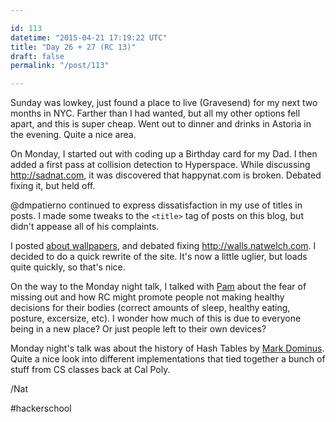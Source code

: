 ```yaml
---

id: 113
datetime: "2015-04-21 17:19:22 UTC"
title: "Day 26 + 27 (RC 13)"
draft: false
permalink: "/post/113"

---
```


Sunday was lowkey, just found a place to live (Gravesend) for my next two months in NYC. Farther than I had wanted, but all my other options fell apart, and this is super cheap. Went out to dinner and drinks in Astoria in the evening. Quite a nice area.

On Monday, I started out with coding up a Birthday card for my Dad. I then added a first pass at collision detection to Hyperspace. While discussing http://sadnat.com, it was discovered that happynat.com is broken. Debated fixing it, but held off.

@dmpatierno continued to express dissatisfaction in my use of titles in posts. I made some tweaks to the `<title>` tag of posts on this blog, but didn't appease all of his complaints.

I posted [about wallpapers](https://web.archive.org/web/20240913222609/https://writing.natwelch.com/post/112), and debated fixing http://walls.natwelch.com. I decided to do a quick rewrite of the site. It's now a little uglier, but loads quite quickly, so that's nice.

On the way to the Monday night talk, I talked with [Pam](https://twitter.com/pamasaur) about the fear of missing out and how RC might promote people not making healthy decisions for their bodies (correct amounts of sleep, healthy eating, posture, excersize, etc). I wonder how much of this is due to everyone being in a new place? Or just people left to their own devices?

Monday night's talk was about the history of Hash Tables by [Mark Dominus](https://twitter.com/mjdominus). Quite a nice look into different implementations that tied together a bunch of stuff from CS classes back at Cal Poly.

/Nat

#hackerschool


